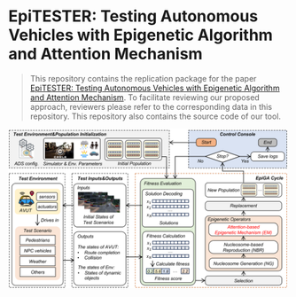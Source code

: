 # EpiTESTER: Testing Autonomous Vehicles with Epigenetic Algorithm and Attention Mechanism

> This repository contains the replication package for the paper [EpiTESTER: Testing Autonomous Vehicles with Epigenetic Algorithm and Attention Mechanism](https://arxiv.org/abs/2312.00207).
> To facilitate reviewing our proposed approach, reviewers please refer to the corresponding data in this repository.
> This repository also contains the source code of our tool.<br/>

<div align=center><img src="https://github.com/Simula-COMPLEX/EpiTESTER/blob/main/assets/overview.png" width="960" /></div>
